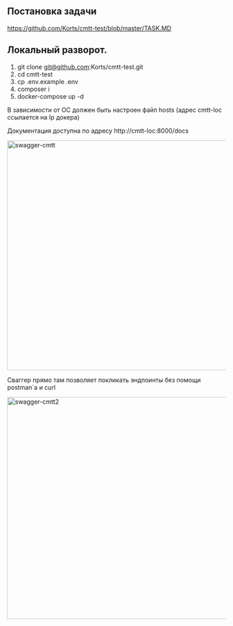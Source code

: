 ## Постановка задачи
https://github.com/Korts/cmtt-test/blob/master/TASK.MD

## Локальный разворот.
1. git clone git@github.com:Korts/cmtt-test.git
2. cd cmtt-test
3. cp .env.example .env
4. composer i
5. docker-compose up -d

В зависимости от ОС должен быть настроен файл hosts (адрес cmtt-loc ссылается на Ip докера)

Документация доступна по адресу http://cmtt-loc:8000/docs

<img width="529" alt="swagger-cmtt" src="https://user-images.githubusercontent.com/16737207/127052995-06eff366-b179-4ec1-aa06-ce2a1d7f2aca.PNG">

Сваггер прямо там позволяет покликать эндпоинты без помощи postman`а и curl

<img width="511" alt="swagger-cmtt2" src="https://user-images.githubusercontent.com/16737207/127053036-9e6b107c-09ae-46d4-a29c-264f04c7a7c2.PNG">
